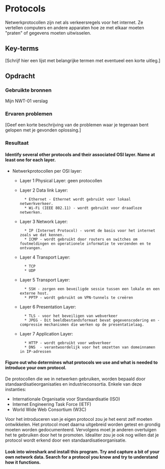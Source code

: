 # Protocols
Netwerkprotocollen zijn net als verkeersregels voor het internet. Ze vertellen computers en andere apparaten hoe ze met elkaar moeten "praten" of gegevens moeten uitwisselen.


## Key-terms
[Schrijf hier een lijst met belangrijke termen met eventueel een korte uitleg.]

## Opdracht
### Gebruikte bronnen
Mijn NWT-01 verslag

### Ervaren problemen
[Geef een korte beschrijving van de problemen waar je tegenaan bent gelopen met je gevonden oplossing.]

### Resultaat

#### Identify several other protocols and their associated OSI layer. Name at least one for each layer.

- Netwerkprotocollen per OSI layer:
    - Layer 1 Physical Layer: geen protocollen
    - Layer 2 Data link Layer: 

            * Ethernet - Ethernet wordt gebruikt voor lokaal netwerkverkeer.
            * Wi-Fi (IEEE 802.11) - wordt gebruikt voor draadloze netwerken.

    - Layer 3 Network Layer:

            * IP (Internet Protocol) - vormt de basis voor het internet zoals we dat kennen.
            * ICMP - wordt gebruikt door routers en switches om foutmeldingen en operationele informatie te verzenden en te ontvangen.
    - Layer 4 Transport Layer:

            * TCP
            * UDP
    - Layer 5 Transport Layer:
    
            * SSH - zorgen een beveiligde sessie tussen een lokale en een externe host.
            * PPTP - wordt gebruikt om VPN-tunnels te creëren
    - Layer 6 Presentation Layer:

            * TLS - voor het beveiligen van webverkeer
            * JPEG - Dit beeldbestandsformaat bevat gegevenscodering en -compressie mechanismen die werken op de presentatielaag.

    - Layer 7 Application Layer:

            * HTTP - wordt gebruikt voor webverkeer
            * DNS  - verantwoordelijk voor het omzetten van domeinnamen in IP-adressen


#### Figure out who determines what protocols we use and what is needed to introduce your own protocol.

De protocollen die we in netwerken gebruiken, worden bepaald door standaardisatieorganisaties en industrieconsortia.
Enkele van deze instanties:
- Internationale Organisatie voor Standaardisatie (ISO)
- Internet Engineering Task Force (IETF)
- World Wide Web Consortium (W3C)

Voor het introduceren van je eigen protocol zou je het eerst zelf moeten ontwikkelen. Het protocol moet daarna uitgebreid worden getest en grondig moeten worden gedocumenteerd.
Vervolgens moet je anderen overtuigen het te gebruiken door het te promoten. Idealiter zou je ook nog willen dat je protocol wordt erkend door een standaardisatieorganisatie.


#### Look into wireshark and install this program. Try and capture a bit of your own network data. Search for a protocol you know and try to understand how it functions.
